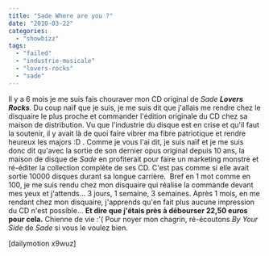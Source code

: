```yaml
---
title: "Sade Where are you ?"
date: "2010-03-22"
categories: 
  - "showbizz"
tags: 
  - "failed"
  - "industrie-musicale"
  - "lovers-rocks"
  - "sade"
---
```


Il y a 6 mois je me suis fais chouraver mon CD original de _Sade **Lovers Rocks**_. Du coup naïf que je suis, je me suis dit que j'allais me rendre chez le disquaire le plus proche et commander l'édition originale du CD chez sa maison de distribution. Vu que l'industrie du disque est en crise et qu'il faut la soutenir, il y avait là de quoi faire vibrer ma fibre patriotique et rendre heureux les majors :D . Comme je vous l'ai dit, je suis naïf et je me suis donc dit qu'avec la sortie de son dernier opus original depuis 10 ans, la maison de disque de _Sade_ en profiterait pour faire un marketing monstre et ré-éditer la collection complète de ses CD. C'est pas comme si elle avait sortie 10000 disques durant sa longue carrière.  Bref en 1 mot comme en 100, je me suis rendu chez mon disquaire qui réalise la commande devant mes yeux et j'attends... 3 jours, 1 semaine, 3 semaines. Après 1 mois, en me rendant chez mon disquaire, j'apprends qu'en fait plus aucune impression du CD n'est possible... **Et dire que j'étais près à débourser 22,50 euros pour cela.** Chienne de vie :'( Pour noyer mon chagrin, ré-écoutons _By Your Side_ de _Sade_ si vous le voulez bien.

\[dailymotion x9wuz\]
